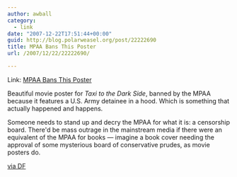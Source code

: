 ```yaml
---
author: awball
category:
  - link
date: "2007-12-22T17:51:44+00:00"
guid: http://blog.polarweasel.org/post/22222690
title: MPAA Bans This Poster
url: /2007/12/22/22222690/

---
```

Link: [MPAA Bans This Poster](http://www.monoscope.com/2007/12/mpaa_bans_this_poster.html)

Beautiful movie poster for _Taxi to the Dark Side_, banned by the MPAA because it features a U.S. Army detainee in a hood. Which is something that actually happened and happens.

Someone needs to stand up and decry the MPAA for what it is: a censorship board. There'd be mass outrage in the mainstream media if there were an equivalent of the MPAA for books &mdash; imagine a book cover needing the approval of some mysterious board of conservative prudes, as movie posters do.

[via DF](http://daringfireball.net/linked/2007/december#sat-22-mpaa "Permanent link to 'MPAA Bans This Poster'")
